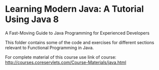 # Learning Modern Java: A Tutorial Using Java 8
A Fast-Moving Guide to Java Programming for Experienced Developers

This folder contains some of the code and exercises for different sections relevant to Functional Programming in Java.

For complete material of this course use link of course:
http://courses.coreservlets.com/Course-Materials/java.html

